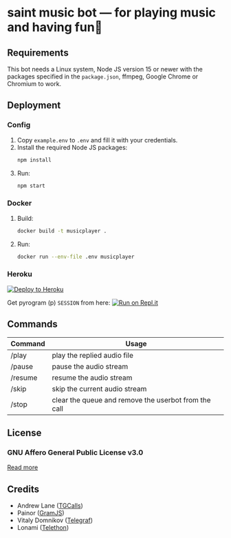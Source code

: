 # saint music bot — for playing music and having fun💖

## Requirements

This bot needs a Linux system, Node JS version 15 or newer with the packages specified in the `package.json`, ffmpeg, Google Chrome or Chromium to work.

## Deployment

### Config

1. Copy `example.env` to `.env` and fill it with your credentials.
2. Install the required Node JS packages:
    ```bash
    npm install
    ```
3. Run:
    ```bash
    npm start
    ```

### Docker

1. Build:
    ```bash
    docker build -t musicplayer .
    ```
2. Run:
    ```bash
    docker run --env-file .env musicplayer
    ```

### Heroku

[![Deploy to Heroku](https://www.herokucdn.com/deploy/button.svg)](https://heroku.com/deploy?template=https://github.com/SaintAkira/aisyjan/blob/main/app.json)


Get pyrogram (p)  `SESSION` from here:
[![Run on Repl.it](https://repl.it/badge/github/vckyou/PyrogramString)](https://repl.it/@vckyou/PyrogramString?lite=1&outputonly=1)


## Commands

| Command | Usage                                          |
| ------- | ---------------------------------------------------- |
| /play   | play the replied audio file                          |
| /pause  | pause the audio stream                               |
| /resume | resume the audio stream                              |
| /skip   | skip the current audio stream                        |
| /stop   | clear the queue and remove the userbot from the call |

## License

### GNU Affero General Public License v3.0

[Read more](http://www.gnu.org/licenses/#AGPL)

## Credits

-   Andrew Lane ([TGCalls](https://github.com/tgcallsjs/tgcalls))
-   Painor ([GramJS](https://github.com/gram-js/gramjs))
-   Vitaly Domnikov ([Telegraf](https://github.com/telegraf/telegraf))
-   Lonami ([Telethon](https://github.com/lonami/telethon))
